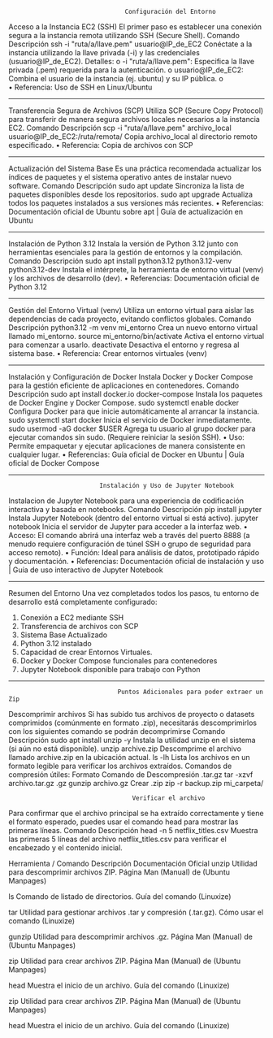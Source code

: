 									Configuración del Entorno 


Acceso a la Instancia EC2 (SSH)
El primer paso es establecer una conexión segura a la instancia remota utilizando SSH (Secure Shell).
Comando	Descripción
ssh -i "ruta/a/llave.pem" usuario@IP_de_EC2	Conéctate a la instancia utilizando la llave privada (-i) y las credenciales (usuario@IP_de_EC2).
Detalles:
o	-i "ruta/a/llave.pem": Especifica la llave privada (.pem) requerida para la autenticación.
o	usuario@IP_de_EC2: Combina el usuario de la instancia (ej. ubuntu) y su IP pública.
o	
•	 Referencia: Uso de SSH en Linux/Ubuntu
________________________________________


Transferencia Segura de Archivos (SCP)
Utiliza SCP (Secure Copy Protocol) para transferir de manera segura archivos locales necesarios a la instancia EC2.
Comando	Descripción
scp -i "ruta/a/llave.pem" archivo_local usuario@IP_de_EC2:/ruta/remota/	Copia archivo_local al directorio remoto especificado.
•	Referencia: Copia de archivos con SCP
________________________________________




 Actualización del Sistema Base
Es una práctica recomendada actualizar los índices de paquetes y el sistema operativo antes de instalar nuevo software.
Comando	Descripción
sudo apt update	Sincroniza la lista de paquetes disponibles desde los repositorios.
sudo apt upgrade	Actualiza todos los paquetes instalados a sus versiones más recientes.
•	Referencias: Documentación oficial de Ubuntu sobre apt | Guía de actualización en Ubuntu
________________________________________



 Instalación de Python 3.12
Instala la versión de Python 3.12 junto con herramientas esenciales para la gestión de entornos y la compilación.
Comando	Descripción
sudo apt install python3.12 python3.12-venv python3.12-dev	Instala el intérprete, la herramienta de entorno virtual (venv) y los archivos de desarrollo (dev).
•	Referencias: Documentación oficial de Python 3.12
________________________________________


Gestión del Entorno Virtual (venv)
Utiliza un entorno virtual para aislar las dependencias de cada proyecto, evitando conflictos globales.
Comando	Descripción
python3.12 -m venv mi_entorno	Crea un nuevo entorno virtual llamado mi_entorno.
source mi_entorno/bin/activate	Activa el entorno virtual para comenzar a usarlo.
deactivate	Desactiva el entorno y regresa al sistema base.
•	Referencia: Crear entornos virtuales (venv)
________________________________________



Instalación y Configuración de Docker
Instala Docker y Docker Compose para la gestión eficiente de aplicaciones en contenedores.
Comando	Descripción
sudo apt install docker.io docker-compose	Instala los paquetes de Docker Engine y Docker Compose.
sudo systemctl enable docker	Configura Docker para que inicie automáticamente al arrancar la instancia.
sudo systemctl start docker	Inicia el servicio de Docker inmediatamente.
sudo usermod -aG docker $USER	Agrega tu usuario al grupo docker para ejecutar comandos sin sudo. (Requiere reiniciar la sesión SSH).
•	Uso: Permite empaquetar y ejecutar aplicaciones de manera consistente en cualquier lugar.
•	 Referencias: Guía oficial de Docker en Ubuntu | Guía oficial de Docker Compose
________________________________________


                             Instalación y Uso de Jupyter Notebook
Instalacion de Jupyter Notebook para una experiencia de codificación interactiva y basada en notebooks.
Comando	Descripción
pip install jupyter	Instala Jupyter Notebook (dentro del entorno virtual si está activo).
jupyter notebook	Inicia el servidor de Jupyter para acceder a la interfaz web.
•	Acceso: El comando abrirá una interfaz web a través del puerto 8888 (a menudo requiere configuración de túnel SSH o grupo de seguridad para acceso remoto).
•	Función: Ideal para análisis de datos, prototipado rápido y documentación.
•	Referencias: Documentación oficial de instalación y uso | Guía de uso interactivo de Jupyter Notebook
________________________________________



Resumen del Entorno
Una vez completados todos los pasos, tu entorno de desarrollo está completamente configurado:
1.	Conexión a EC2 mediante SSH
2.	Transferencia de archivos con SCP
3.	Sistema Base Actualizado
4.	Python 3.12 instalado
5.	Capacidad de crear Entornos Virtuales.
6.	Docker y Docker Compose funcionales para contenedores
7.	Jupyter Notebook disponible para trabajo con Python 
________________________________________


                                  Puntos Adicionales para poder extraer un Zip 
 Descomprimir archivos
Si has subido tus archivos de proyecto o datasets comprimidos (comúnmente en formato .zip), necesitarás descomprimirlos con los siguientes comando se podrán decomprimirse 
Comando	Descripción
sudo apt install unzip -y	Instala la utilidad unzip en el sistema (si aún no está disponible).
unzip archive.zip	Descomprime el archivo llamado archive.zip en la ubicación actual.
ls -lh	Lista los archivos en un formato legible para verificar los archivos extraídos.
Comandos de compresión útiles:
Formato	Comando de Descompresión
.tar.gz	tar -xzvf archivo.tar.gz
.gz	gunzip archivo.gz
Crear .zip	zip -r backup.zip mi_carpeta/


                                      Verificar el archivo 
Para confirmar que el archivo principal se ha extraído correctamente y tiene el formato esperado, puedes usar el comando head para mostrar las primeras líneas.
Comando	Descripción
head -n 5 netflix_titles.csv	Muestra las primeras 5 líneas del archivo netflix_titles.csv para verificar el encabezado y el contenido inicial.

Herramienta / Comando	Descripción	Documentación Oficial 
unzip	Utilidad para descomprimir archivos ZIP.	Página Man (Manual) de (Ubuntu Manpages)

ls	Comando de listado de directorios.	Guía del comando (Linuxize)

tar	Utilidad para gestionar archivos .tar y compresión (.tar.gz).	Cómo usar el comando (Linuxize)

gunzip	Utilidad para descomprimir archivos .gz.	Página Man (Manual) de  (Ubuntu Manpages)

zip	Utilidad para crear archivos ZIP.	Página Man (Manual) de (Ubuntu Manpages)

head	Muestra el inicio de un archivo.	Guía del comando (Linuxize)

zip	Utilidad para crear archivos ZIP.	Página Man (Manual) de (Ubuntu Manpages)

head	Muestra el inicio de un archivo.	Guía del comando (Linuxize)

